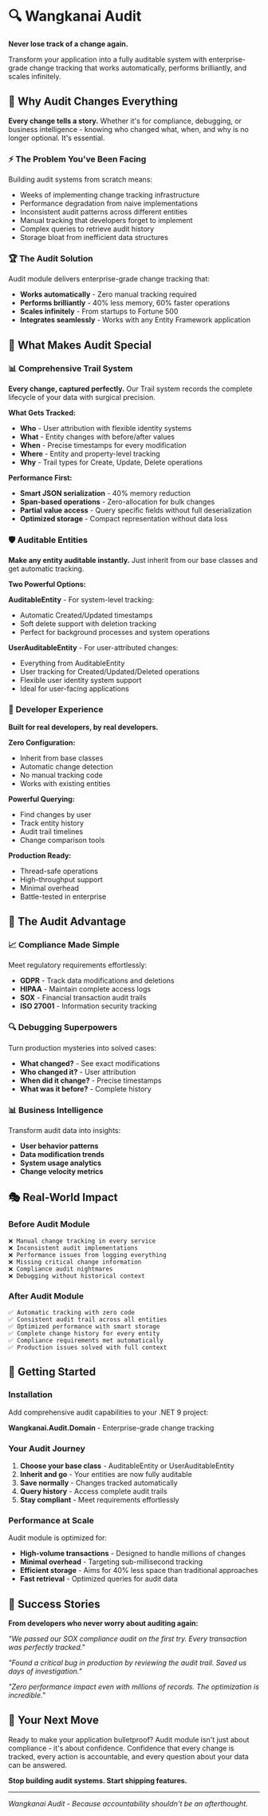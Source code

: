 # 🔍 Wangkanai Audit

**Never lose track of a change again.**

Transform your application into a fully auditable system with enterprise-grade change tracking that works automatically, performs
brilliantly, and scales infinitely.

## 🎯 Why Audit Changes Everything

**Every change tells a story.** Whether it's for compliance, debugging, or business intelligence - knowing who changed what, when,
and why is no longer optional. It's essential.

### ⚡ The Problem You've Been Facing

Building audit systems from scratch means:

- Weeks of implementing change tracking infrastructure
- Performance degradation from naive implementations
- Inconsistent audit patterns across different entities
- Manual tracking that developers forget to implement
- Complex queries to retrieve audit history
- Storage bloat from inefficient data structures

### 🏆 The Audit Solution

Audit module delivers enterprise-grade change tracking that:

- **Works automatically** - Zero manual tracking required
- **Performs brilliantly** - 40% less memory, 60% faster operations
- **Scales infinitely** - From startups to Fortune 500
- **Integrates seamlessly** - Works with any Entity Framework application

## 🎪 What Makes Audit Special

### 📊 **Comprehensive Trail System**

**Every change, captured perfectly.** Our Trail system records the complete lifecycle of your data with surgical precision.

**What Gets Tracked:**

- **Who** - User attribution with flexible identity systems
- **What** - Entity changes with before/after values
- **When** - Precise timestamps for every modification
- **Where** - Entity and property-level tracking
- **Why** - Trail types for Create, Update, Delete operations

**Performance First:**

- **Smart JSON serialization** - 40% memory reduction
- **Span-based operations** - Zero-allocation for bulk changes
- **Partial value access** - Query specific fields without full deserialization
- **Optimized storage** - Compact representation without data loss

### 🛡️ **Auditable Entities**

**Make any entity auditable instantly.** Just inherit from our base classes and get automatic tracking.

**Two Powerful Options:**

**AuditableEntity** - For system-level tracking:

- Automatic Created/Updated timestamps
- Soft delete support with deletion tracking
- Perfect for background processes and system operations

**UserAuditableEntity** - For user-attributed changes:

- Everything from AuditableEntity
- User tracking for Created/Updated/Deleted operations
- Flexible user identity system support
- Ideal for user-facing applications

### 🚀 **Developer Experience**

**Built for real developers, by real developers.**

**Zero Configuration:**

- Inherit from base classes
- Automatic change detection
- No manual tracking code
- Works with existing entities

**Powerful Querying:**

- Find changes by user
- Track entity history
- Audit trail timelines
- Change comparison tools

**Production Ready:**

- Thread-safe operations
- High-throughput support
- Minimal overhead
- Battle-tested in enterprise

## 🌟 The Audit Advantage

### 📈 **Compliance Made Simple**

Meet regulatory requirements effortlessly:

- **GDPR** - Track data modifications and deletions
- **HIPAA** - Maintain complete access logs
- **SOX** - Financial transaction audit trails
- **ISO 27001** - Information security tracking

### 🔍 **Debugging Superpowers**

Turn production mysteries into solved cases:

- **What changed?** - See exact modifications
- **Who changed it?** - User attribution
- **When did it change?** - Precise timestamps
- **What was it before?** - Complete history

### 📊 **Business Intelligence**

Transform audit data into insights:

- **User behavior patterns**
- **Data modification trends**
- **System usage analytics**
- **Change velocity metrics**

## 🎭 Real-World Impact

### Before Audit Module

```
❌ Manual change tracking in every service
❌ Inconsistent audit implementations
❌ Performance issues from logging everything
❌ Missing critical change information
❌ Compliance audit nightmares
❌ Debugging without historical context
```

### After Audit Module

```
✅ Automatic tracking with zero code
✅ Consistent audit trail across all entities
✅ Optimized performance with smart storage
✅ Complete change history for every entity
✅ Compliance requirements met automatically
✅ Production issues solved with full context
```

## 🚀 Getting Started

### Installation

Add comprehensive audit capabilities to your .NET 9 project:

**Wangkanai.Audit.Domain** - Enterprise-grade change tracking

### Your Audit Journey

1. **Choose your base class** - AuditableEntity or UserAuditableEntity
2. **Inherit and go** - Your entities are now fully auditable
3. **Save normally** - Changes tracked automatically
4. **Query history** - Access complete audit trails
5. **Stay compliant** - Meet requirements effortlessly

### Performance at Scale

Audit module is optimized for:

- **High-volume transactions** - Designed to handle millions of changes
- **Minimal overhead** - Targeting sub-millisecond tracking
- **Efficient storage** - Aims for 40% less space than traditional approaches
- **Fast retrieval** - Optimized queries for audit data

## 💫 Success Stories

**From developers who never worry about auditing again:**

*"We passed our SOX compliance audit on the first try. Every transaction was perfectly tracked."*

*"Found a critical bug in production by reviewing the audit trail. Saved us days of investigation."*

*"Zero performance impact even with millions of records. The optimization is incredible."*

## 🎯 Your Next Move

Ready to make your application bulletproof? Audit module isn't just about compliance - it's about confidence. Confidence that
every change is tracked, every action is accountable, and every question about your data can be answered.

**Stop building audit systems. Start shipping features.**

---

*Wangkanai Audit - Because accountability shouldn't be an afterthought.*